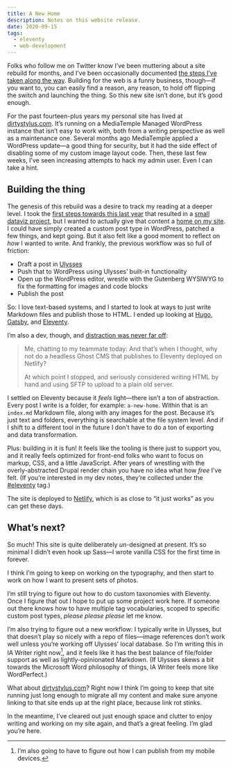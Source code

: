 ```yaml
---
title: A New Home
description: Notes on this website release.
date: 2020-09-15
tags:
  - eleventy
  - web-development
---
```


Folks who follow me on Twitter know I’ve been muttering about a site rebuild for months, and I’ve been occasionally documented [the steps I’ve taken along the way](/tags/eleventy/). Building for the web is a funny business, though—if you want to, you can easily find a reason, any reason, to hold off flipping the switch and launching the thing. So this new site isn’t done, but it’s good enough.

For the past fourteen-plus years my personal site has lived at [dirtystylus.com](http://dirtystylus.com). It’s running on a MediaTemple Managed WordPress instance that isn’t easy to work with, both from a writing perspective as well as a maintenance one. Several months ago MediaTemple applied a WordPress update—a good thing for security, but it had the side effect of disabling some of my custom image layout code. Then, these last few weeks, I’ve seen increasing attempts to hack my admin user. Even I can take a hint.

## Building the thing

The genesis of this rebuild was a desire to track my reading at a deeper level. I took the [first steps towards this last year](http://dirtystylus.com/2020/04/17/visualizing-my-reading-with-semiotic/) that resulted in a [small dataviz project](https://reading-2019.markllobrera.com), but I wanted to actually give that content a [home on my site](/reading). I could have simply created a custom post type in WordPress, patched a few things, and kept going. But it also felt like a good moment to reflect on *how* I wanted to write. And frankly, the previous workflow was so full of friction:

* Draft a post in [Ulysses](https://ulysses.app)
* Push that to WordPress using Ulysses’ built-in functionality
* Open up the WordPress editor, wrestle with the Gutenberg WYSIWYG to fix the formatting for images and code blocks
* Publish the post

So: I love text-based systems, and I started to look at ways to just write Markdown files and publish those to HTML. I ended up looking at [Hugo](https://gohugo.io), [Gatsby](https://www.gatsbyjs.com), and [Eleventy](https://www.11ty.dev).

I’m also a dev, though, and [distraction was never far off](https://twitter.com/dirtystylus/status/1196911644150030336?s=20):

> Me, chatting to my teammate today: And that’s when I thought, why not do a headless Ghost CMS that publishes to Eleventy deployed on Netlify?
>
> At which point I stopped, and seriously considered writing HTML by hand and using SFTP to upload to a plain old server.

I settled on Eleventy because it *feels* light—there isn’t a ton of abstraction. Every post I write is a folder, for example: `a-new-home`. Within that is an `index.md` Markdown file, along with any images for the post. Because it’s just text and folders, everything is searchable at the file system level. And if I shift to a different tool in the future I don’t have to do a ton of exporting and data transformation. 

Plus: building in it is fun! It feels like the tooling is there just to support you, and it really feels optimized for front-end folks who want to focus on markup, CSS, and a little JavaScript. After years of wrestling with the overly-abstracted Drupal render chain you have no idea what how *free* I’ve felt. (If you’re interested in my dev notes, they’re collected under the [\#eleventy](/tags/eleventy) tag.)

The site is deployed to [Netlify](https://netlify.com), which is as close to “it just works” as you can get these days.

## What’s next?

So much! This site is quite deliberately *un*-designed at present. It’s so minimal I didn’t even hook up Sass—I wrote vanilla CSS for the first time in forever. 

I think I’m going to keep on working on the typography, and then start to work on how I want to present sets of photos.  

I’m still trying to figure out how to do custom taxonomies with Eleventy. Once I figure that out I hope to put up some project work here. If someone out there knows how to have multiple tag vocabularies, scoped to specific custom post types, *please please please* let me know.

I’m also trying to figure out a new workflow: I typically write in Ulysses, but that doesn’t play so nicely with a repo of files—image references don’t work well unless you’re working off Ulysses’ local database. So I’m writing this in IA Writer right now[^1], and it feels like it has the best balance of file/folder support as well as lightly-opinionated Markdown. (If Ulysses skews a bit towards the Microsoft Word philosophy of things, IA Writer feels more like WordPerfect.)

What about [dirtystylus.com](http://dirtystylus.com)? Right now I think I’m going to keep that site running just long enough to migrate all my content and make sure anyone linking to that site ends up at the right place, because link rot stinks.

In the meantime, I’ve cleared out just enough space and clutter to enjoy writing and working on my site again, and that’s a great feeling. I’m glad you’re here.

[^1]: I’m also going to have to figure out how I can publish from my mobile devices.